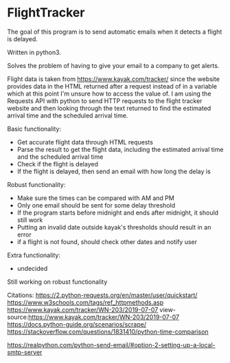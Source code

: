 # FlightTracker
The goal of this program is to send automatic emails when it detects a flight is delayed.

Written in python3.

Solves the problem of having to give your email to a company to get alerts. 

Flight data is taken from https://www.kayak.com/tracker/ since the website provides data in the HTML returned after a request instead of in a variable which at this point I'm unsure how to access the value of. I am using the Requests API with python to send HTTP requests to the flight tracker website and then looking through the text returned to find the estimated arrival time and the scheduled arrival time.

Basic functionality:
 - Get accurate flight data through HTML requests
 - Parse the result to get the flight data, including the estimated arrival time and the scheduled arrival time
 - Check if the flight is delayed
 - If the flight is delayed, then send an email with how long the delay is

Robust functionality:
 - Make sure the times can be compared with AM and PM
 - Only one email should be sent for some delay threshold
 - If the program starts before midnight and ends after midnight, it should still work
 - Putting an invalid date outside kayak's thresholds should result in an error
 - if a flight is not found, should check other dates and notify user

Extra functionality:
 - undecided

Still working on robust functionality

Citations:
https://2.python-requests.org/en/master/user/quickstart/
https://www.w3schools.com/tags/ref_httpmethods.asp
https://www.kayak.com/tracker/WN-203/2019-07-07
view-source:https://www.kayak.com/tracker/WN-203/2019-07-07
https://docs.python-guide.org/scenarios/scrape/
https://stackoverflow.com/questions/1831410/python-time-comparison

https://realpython.com/python-send-email/#option-2-setting-up-a-local-smtp-server
